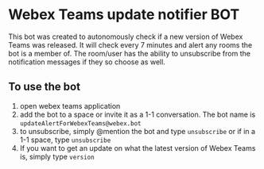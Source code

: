 # Webex Teams update notifier BOT

This bot was created to autonomously check if a new version of Webex Teams was released. It will check every 7 minutes and alert any rooms the bot is a member of. The room/user has the ability to unsubscribe from the notification messages if they so choose as well.

## To use the bot

1. open webex teams application
2. add the bot to a space or invite it as a 1-1 conversation. The bot name is `updateAlertForWebexTeams@webex.bot`
3. to unsubscribe, simply @mention the bot and type `unsubscribe` or if in a 1-1 space, type `unsubscribe`
4. If you want to get an update on what the latest version of Webex Teams is, simply type `version`
